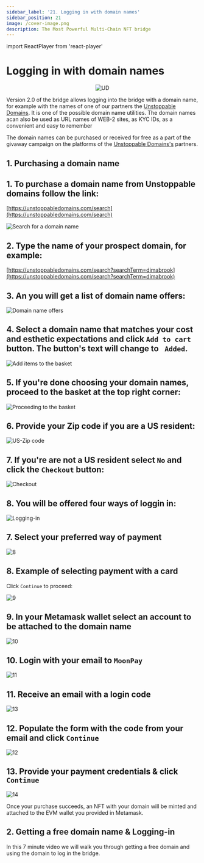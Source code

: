 ```yaml
---
sidebar_label: '21. Logging in with domain names'
sidebar_position: 21
image: /cover-image.png
description: The Most Powerful Multi-Chain NFT bridge
---
```


import ReactPlayer from 'react-player'

# Logging in with domain names

<center>

![UD](../../static/assets/wallet/unstoppable.svg)

</center>

Version 2.0 of the bridge allows logging into the bridge with a domain name, for example with the names of one of our partners the [Unstoppable Domains](https://unstoppabledomains.com/). It is one of the possible domain name utilities. The domain names acan also be used as URL names of WEB-2 sites, as KYC IDs, as a convenient and easy to remember 

The domain names can be purchased or received for free as a part of the givaway campaign on the platforms of the [Unstoppable Domains's](https://unstoppabledomains.com/) partners.

## 1. Purchasing a domain name

## 1. To purchase a domain name from Unstoppable domains follow the link:

   [https://unstoppabledomains.com/search](https://unstoppabledomains.com/search)

![Search for a domain name](../../static/assets/unstoppable_domains/1.ud.png)

## 2. Type the name of your prospect domain, for example:

   [https://unstoppabledomains.com/search?searchTerm=dimabrook](https://unstoppabledomains.com/search?searchTerm=dimabrook)

## 3. An you will get a list of domain name offers:

![Domain name offers](../../static/assets/unstoppable_domains/2.ud.png)

## 4. Select a domain name that matches your cost and esthetic expectations and click `Add to cart` button. The button's text will change to ` Added`.

![Add items to the basket](../../static/assets/unstoppable_domains/3.ud.png)

## 5. If you're done choosing your domain names, proceed to the basket at the top right corner:

![Proceeding to the basket](../../static/assets/unstoppable_domains/4.ud.png)

## 6. Provide your Zip code if you are a US resident:

![US-Zip code](../../static/assets/unstoppable_domains/5.ud.png)

## 7. If you're are not a US resident select `No` and click the `Checkout` button:

![Checkout](../../static/assets/unstoppable_domains/6.ud.png)

## 8. You will be offered four ways of loggin in:

![Logging-in](../../static/assets/unstoppable_domains/7.ud.png)

## 7. Select your preferred way of payment

![8](../../static/assets/unstoppable_domains/8ud.png)

## 8. Example of selecting payment with a card

Click `Continue` to proceed:

![9](../../static/assets/unstoppable_domains/9.ud.png)

## 9. In your Metamask wallet select an account to be attached to the domain name

![10](../../static/assets/unstoppable_domains/10.ud.png)

## 10. Login with your email to `MoonPay`

![11](../../static/assets/unstoppable_domains/11.ud.png)

## 11. Receive an email with a login code

![13](../../static/assets/unstoppable_domains/13.ud.png)

## 12. Populate the form with the code from your email and click `Continue`

![12](../../static/assets/unstoppable_domains/12.ud.png)

## 13. Provide your payment credentials & click `Continue`

![14](../../static/assets/unstoppable_domains/14.ud.png)

Once your purchase succeeds, an NFT with your domain will be minted and attached to the EVM wallet you provided in Metamask.

## 2. Getting a free domain name & Logging-in

In this 7 minute video we will walk you through getting a free domain and using the domain to log in the bridge.

<ReactPlayer controls url='https://www.youtube.com/watch?v=lljf5KYV1KU' />
